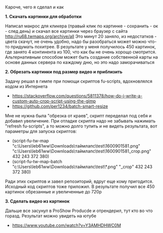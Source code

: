 Кароче, чего я сделал и как

**1. Скачать картинки для обработки**

Написал макрос для кликера (правый клик по картинке - сохранить - ок - след день) и скачал все картинки через браузер с сайта http://ru68.twmaps.org/archive/all Это минут 20 заняло, из недостатков - цвета скачут, не очень удобно, надо бы разобраться может можно что-то придумать похитрее. В результате у меня получилось 450 картинок, где занято 4 континента из 100, что как бы не очень хорощо смотрится. Альтернативным способом может быть создание собственной карты на основе данных сервера по каждому дню, но это надо заморачиваться

**2. Обрезать картинки под размер видео и приблизить**

Задачу решал в гимпе при помощи скриптов fu-scripts, вдохновлялся кодом из Интернета
* https://stackoverflow.com/questions/5811378/how-do-i-write-a-custom-auto-crop-script-using-the-gimp
* https://github.com/per1234/batch-smart-resize

Мне не нужна была "обрезка от краев", скрипт переделал под себя и добавил увеличение. При отладке скрипта надо не забывать нажимать "refresh fu-scripts", а то можно долго тупить и не видеть результата, вот параметры для запуска скриптов:
* (script-fu-tw-map "c:\\Users\\leb61ww\\Downloads\\таймлапс\\test\\1600901581.png" 
"c:\\Users\\leb61ww\\Downloads\\таймлапс\\test\\1600901581_crop.png" 432 243 372 380)
* (script-fu-tw-map-batch "c:\\Users\\leb61ww\\Downloads\\таймлапс\\test\\*.png"
"_crop" 432 243 372 380)

Ради этих скриптов и завел репозиторий, вдруг еще кому пригодится. Исходный код скриптов тоже приложил. В результате получил все 450 картинок обрезанные и увеличенные до 720p

**3. Сделать видео из картинок**

Дальше все засунул в ProShow Producde и отрендерил, тут кто во что горазд. Результат можно увидеть на ютубе
* https://www.youtube.com/watch?v=Y3AMHDHWC0M
